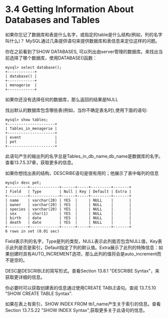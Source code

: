 # 3.4 Getting Information About Databases and Tables

如果你忘记了数据库和表是什么名字，或指定的table是什么结构\(例如，列的名字叫什么\)？ MySQL通过几条提供语句来提供数据库和表信息来定位这样的问题。

你在之前看到了SHOW DATABASES, 可以列出由server管理的数据库。来找出当前选择了哪个数据库，使用DATABASE\(\)函数：

```
mysql> select database();
+------------+
| database() |
+------------+
| menagerie  |
+------------+
```

如果你还没有选择任何的数据库，那么返回的结果是NULL

找出默认的数据库包含哪些表\(例如，当你不确定表名时\),使用下面的语句:

```
mysql> show tables;
+---------------------+
| Tables_in_menagerie |
+---------------------+
| event               |
| pet                 |
+---------------------+
```

此语句产生的输出列的名字总是Tables\_in\_db\_name,db\_name是数据库的名字。查看13.7.5.37章，获取更多的信息。

如果你想找出表的结构，DESCRIBE语句是很有用的；他展示了表中每列的信息

```
mysql> desc pet;
+---------+-------------+------+-----+---------+-------+
| Field   | Type        | Null | Key | Default | Extra |
+---------+-------------+------+-----+---------+-------+
| name    | varchar(20) | YES  |     | NULL    |       |
| owner   | varchar(20) | YES  |     | NULL    |       |
| species | varchar(20) | YES  |     | NULL    |       |
| sex     | char(1)     | YES  |     | NULL    |       |
| birth   | date        | YES  |     | NULL    |       |
| death   | date        | YES  |     | NULL    |       |
+---------+-------------+------+-----+---------+-------+
6 rows in set (0.01 sec)
```

Field表示列的名字，Type是列的类型，NULL表示此列能否包含NULL值，Key表示此列是否是索引，Default指定了列的默认值。Extra展示了此列的特殊信息：如果创建时具有AUTO\_INCREMENT选项，那么此列的值将会是auto\_increment而不是空的。

DESC是DESCRIBLE的简写形式。查看Section 13.8.1 "DESCRIBE Syntax"，来获取更详细的信息。

你必要时可以获取创建表的信息通过使用CREATE TABLE语句。查阅 13.7.5.10 "SHOW CREATE TABLE Syntax".

如果在表上有索引，SHOW INDEX FROM tb1\_name产生关于索引的信息。查看Section 13.7.5.22 "SHOW INDEX Syntax",获取更多关于此语句的信息。


